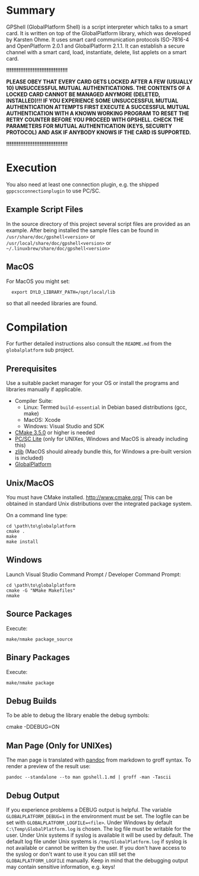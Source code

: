 # Summary

GPShell (GlobalPlatform Shell) is a script interpreter which talks to a smart card.  It is written on top of the GlobalPlatform library, which was developed by Karsten Ohme.
It uses smart card communication protocols ISO-7816-4 and OpenPlatform 2.0.1 and GlobalPlatform 2.1.1.
It can establish a secure channel with a smart card, load, instantiate, delete, list applets on a smart card.

__!!!!!!!!!!!!!!!!!!!!!!!!!!!!!!!!!!!__

__PLEASE OBEY THAT EVERY CARD GETS LOCKED AFTER A FEW (USUALLY 10) UNSUCCESSFUL MUTUAL AUTHENTICATIONS.
THE CONTENTS OF A LOCKED CARD CANNOT BE MANAGED ANYMORE (DELETED, INSTALLED)!!!
IF YOU EXPERIENCE SOME UNSUCCESSFUL MUTUAL AUTHENTICATION ATTEMPTS FIRST EXECUTE A SUCCESSFUL MUTUAL AUTHENTICATION WITH A KNOWN WORKING PROGRAM
TO RESET THE RETRY COUNTER BEFORE YOU PROCEED WITH GPSHELL. CHECK THE PARAMETERS FOR MUTUAL AUTHENTICATION (KEYS, SECURITY PROTOCOL) AND ASK IF ANYBODY KNOWS IF THE CARD IS SUPPORTED.__

__!!!!!!!!!!!!!!!!!!!!!!!!!!!!!!!!!!!__

# Execution

You also need at least one connection plugin, e.g. the shipped `gppcscconnectionplugin` to use PC/SC.

## Example Script Files

In the source directory of this project several script files are provided as an example. After being installed 
the sample files can be found in `/usr/share/doc/gpshell<version>` or `/usr/local/share/doc/gpshell<version>` or 
`~/.linuxbrew/share/doc/gpshell<version>`

## MacOS

For MacOS you might set:

      export DYLD_LIBRARY_PATH=/opt/local/lib

so that all needed libraries are found.

# Compilation

For further detailed instructions also consult the `README.md` from the `globalplatform` sub project.

## Prerequisites

Use a suitable packet manager for your OS or install the programs and libraries manually if applicable.

* Compiler Suite:
  * Linux: Termed `build-essential` in Debian based distributions (gcc, make)
  * MacOS: Xcode
  * Windows: Visual Studio and SDK
* [CMake 3.5.0](http://www.cmake.org/) or higher is needed
* [PC/SC Lite](https://pcsclite.apdu.fr) (only for UNIXes, Windows and MacOS is already including this)
* [zlib](http://www.zlib.net/) (MacOS should already bundle this, for Windows a pre-built version is included)
* [GlobalPlatform](http://sourceforge.net/projects/globalplatform/)

## Unix/MacOS

You must have CMake installed. http://www.cmake.org/
This can be obtained in standard Unix distributions over the integrated package system.

On a command line type:

```
cd \path\to\globalplatform
cmake .
make
make install
```

## Windows

Launch Visual Studio Command Prompt / Developer Command Prompt:

```
cd \path\to\globalplatform
cmake -G "NMake Makefiles"  
nmake
```

## Source Packages

Execute:

    make/nmake package_source

## Binary Packages

Execute:

    make/nmake package

## Debug Builds

To be able to debug the library enable the debug symbols:

cmake -DDEBUG=ON


## Man Page (Only for UNIXes)

The man page is translated with [pandoc](https://pandoc.org) from markdown to groff syntax. To render a preview of the result use:

    pandoc --standalone --to man gpshell.1.md | groff -man -Tascii

## Debug Output

If you experience problems a DEBUG output is helpful.
The variable `GLOBALPLATFORM_DEBUG=1` in the environment must be set. The logfile can be set with `GLOBALPLATFORM_LOGFILE=<file>`. Under Windows by default `C:\Temp\GlobalPlatform.log` is chosen. The log file must be writable for the user.
Under Unix systems if syslog is available it will be used by default.
 The default log file under Unix systems is `/tmp/GlobalPlatform.log` if syslog is not available or cannot be written by the user. If you don't have access to the syslog or don't want to use it you can still set the
`GLOBALPLATFORM_LOGFILE` manually. Keep in mind that the debugging output may contain sensitive information, e.g. keys!
